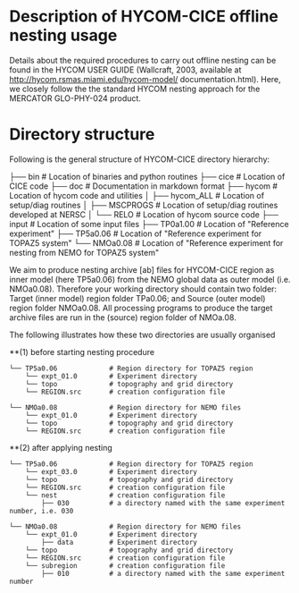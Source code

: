 
#  Description of HYCOM-CICE offline nesting usage

Details about the required procedures to carry out offline nesting can be found in the HYCOM USER GUIDE (Wallcraft, 2003, available at http://hycom.rsmas.miami.edu/hycom-model/ documentation.html). Here, we closely follow the the standard HYCOM nesting approach for the MERCATOR GLO-PHY-024 product.


#  Directory structure

Following is the general structure of HYCOM-CICE directory hierarchy:

├── bin                 # Location of binaries and python routines
├── cice                # Location of CICE code
├── doc                 # Documentation in markdown format
├── hycom               # Location of hycom code and utilities
│   ├── hycom_ALL       # Location of setup/diag routines 
│   ├── MSCPROGS        # Location of setup/diag routines  developed at NERSC
│   └── RELO            # Location of hycom source code
├── input               # Location of some input files 
├──  TP0a1.00           # Location of "Reference experiment"
├──  TP5a0.06           # Location of "Reference experiment for TOPAZ5 system"
└──  NMOa0.08           # Location of "Reference experiment for nesting from NEMO for TOPAZ5 system"


We aim to produce nesting archive [ab] files for HYCOM-CICE region as inner model (here TP5a0.06) from the NEMO global data as outer model (i.e. NMOa0.08). 
Therefore your working directory should contain two folder: Target (inner model) region folder TPa0.06; and Source (outer model) region folder NMOa0.08. All processing programs to produce the target archive files are run in the (source) region folder of NMOa.08. 

The following illustrates how these two directories are usually organised 

**(1) before starting nesting procedure

    └── TP5a0.06             # Region directory for TOPAZ5 region
        └── expt_01.0        # Experiment directory
        └── topo             # topography and grid directory
        └── REGION.src       # creation configuration file

    └── NMOa0.08             # Region directory for NEMO files
        └── expt_01.0        # Experiment directory
        └── topo             # topography and grid directory
        └── REGION.src       # creation configuration file
**(2) after applying nesting

    └── TP5a0.06             # Region directory for TOPAZ5 region
        └── expt_03.0        # Experiment directory
        └── topo             # topography and grid directory
        └── REGION.src       # creation configuration file
        └── nest             # creation configuration file
            ├── 030          # a directory named with the same experiment number, i.e. 030

    └── NMOa0.08             # Region directory for NEMO files
        └── expt_01.0        # Experiment directory
            ├── data         # Experiment directory
        └── topo             # topography and grid directory
        └── REGION.src       # creation configuration file
        └── subregion        # creation configuration file
            ├── 010          # a directory named with the same experiment number

